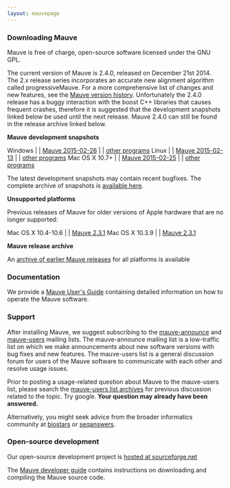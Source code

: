 ```yaml
---
layout: mauvepage
---
```


### Downloading Mauve

Mauve is free of charge, open-source software licensed under the GNU GPL.

The current version of Mauve is 2.4.0, released on December 21st 2014.
The 2.x release series incorporates an accurate new alignment algorithm called progressiveMauve. For a more comprehensive list of changes and new features, see the [Mauve version history](user-guide/versions.html).
Unfortunately the 2.4.0 release has a buggy interaction with the boost C++ libraries that causes frequent crashes, therefore it is suggested that the development snapshots linked below be used until the next release. Mauve 2.4.0 can still be found in the release archive linked below.


**Mauve development snapshots**

Windows	| |  [Mauve 2015-02-26](snapshots/2015/2015-02-26/windows/mauve_installer_20150226.exe) | |  [other programs](snapshots/2015/2015-02-26/windows/)
Linux	| |  [Mauve 2015-02-13](snapshots/2015/2015-02-13/linux-x64/mauve_linux_snapshot_2015-02-13.tar.gz) | |  [other programs](snapshots/2015/2015-02-13/linux-x64/)
Mac OS X 10.7+ | |  [Mauve 2015-02-25](snapshots/2015/2015-02-25/MacOS/Mauve-snapshot_2015-02-25.dmg) | |  [other programs](snapshots/2015/2015-02-25/MacOS/)

The latest development snapshots may contain recent bugfixes. The complete archive of snapshots is [available here](snapshots/).


**Unsupported platforms**

Previous releases of Mauve for older versions of Apple hardware that are no longer supported:

Mac OS X 10.4-10.6 | |  [Mauve 2.3.1](downloads/Mauve-2.3.1.dmg)
Mac OS X 10.3.9 | |  [Mauve 2.3.1](downloads/Mauve-OSX10.3-2.3.1.dmg)


**Mauve release archive**

An [archive of earlier Mauve releases](http://darlinglab.org/mauve/downloads/) for all platforms is available

### Documentation

We provide a [Mauve User's Guide](user-guide/introduction.html) containing detailed information on how to operate the Mauve software.

### Support

After installing Mauve, we suggest subscribing to the [mauve-announce](https://lists.sourceforge.net/lists/listinfo/mauve-announce) and [mauve-users](https://lists.sourceforge.net/lists/listinfo/mauve-users) mailing lists. The mauve-announce mailing list is a low-traffic list on which we make announcements about new software versions with bug fixes and new features. The mauve-users list is a general discussion forum for users of the Mauve software to communicate with each other and resolve usage issues.

Prior to posting a usage-related question about Mauve to the mauve-users list, please search the [mauve-users list archives](https://sourceforge.net/p/mauve/mailman/mauve-users/) for previous discussion related to the topic. Try google. **Your question may already have been answered.**

Alternatively, you might seek advice from the broader informatics community at [biostars](https://www.biostars.org) or [seqanswers](http://seqanswers.com/forums/forumdisplay.php?f=18).

### Open-source development

Our open-source development project is [hosted at sourceforge.net](http://sf.net/p/mauve)

The [Mauve developer guide](developer-guide/overview.html) contains instructions on downloading and compiling the Mauve source code.

